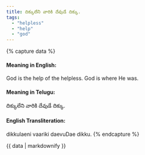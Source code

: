 ```yaml
---
title: దిక్కులేని వారికి దేవుడే దిక్కు.
tags:
  - "helpless"
  - "help"
  - "god"
---
```


{% capture data %}
#### Meaning in English:
God is the help of the helpless.
God is where He was.

#### Meaning in Telugu:
దిక్కులేని వారికి దేవుడే దిక్కు.

#### English Transliteration:
dikkulaeni vaariki daevuDae dikku.
{% endcapture %}

<div class="notice">{{ data | markdownify }}</div>

